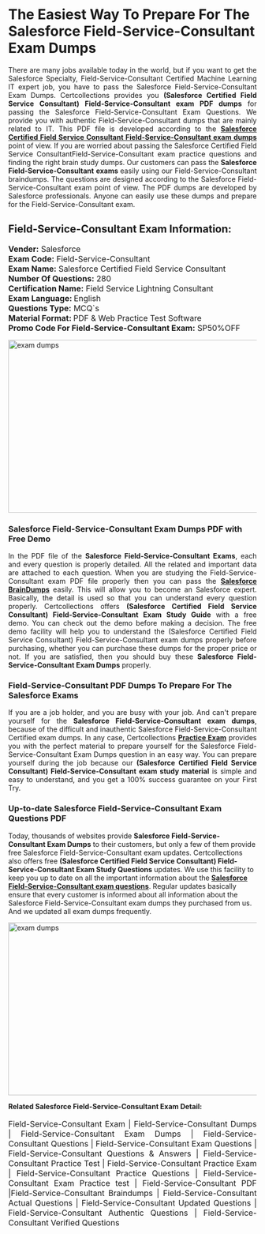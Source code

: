 <h1>The Easiest Way To Prepare For The Salesforce Field-Service-Consultant Exam Dumps</h1> <p style="text-align:justify">There are many jobs available today in the world, but if you want to get the Salesforce Specialty, Field-Service-Consultant Certified Machine Learning IT expert job, you have to pass the Salesforce Field-Service-Consultant Exam Dumps. Certcollections provides you <strong>(Salesforce Certified Field Service Consultant) Field-Service-Consultant exam PDF dumps</strong> for passing the Salesforce Field-Service-Consultant Exam Questions. We provide you with authentic Field-Service-Consultant dumps that are mainly related to IT. This PDF file is developed according to the <a href="https://www.certsofficial.com/salesforce/field-service-consultant-questions"><strong>Salesforce Certified Field Service Consultant Field-Service-Consultant exam dumps</strong></a> point of view. If you are worried about passing the Salesforce Certified Field Service ConsultantField-Service-Consultant exam practice questions and finding the right brain study dumps. Our customers can pass the <strong>Salesforce Field-Service-Consultant exams </strong>easily using our Field-Service-Consultant braindumps. The questions are designed according to the Salesforce Field-Service-Consultant exam point of view. The PDF dumps are developed by Salesforce professionals. Anyone can easily use these dumps and prepare for the Field-Service-Consultant exam.</p> <h2><strong>Field-Service-Consultant Exam Information:</strong></h2> <p><span style="font-size:16px"><strong>Vender:</strong> Salesforce<br /> <strong>Exam Code:</strong> Field-Service-Consultant<br /> <strong>Exam Name:</strong> Salesforce Certified Field Service Consultant<br /> <strong>Number Of Questions:</strong> 280<br /> <strong>Certification Name:</strong> Field Service Lightning Consultant<br /> <strong>Exam Language: </strong>English<br /> <strong>Questions Type:</strong> MCQ`s<br /> <strong>Material Format: </strong>PDF & Web Practice Test Software<br /> <strong>Promo Code For Field-Service-Consultant Exam:</strong> SP50%OFF</span></p> <p><a href="https://www.certsofficial.com/salesforce/field-service-consultant-questions" rel="no-follow"><img alt="exam dumps" src="https://www.certcollections.com/uploads/content/certsofficial.jpg" style="height:350px; width:750px" /></a></p> <h3><strong>Salesforce Field-Service-Consultant Exam Dumps PDF with Free Demo</strong></h3> <p style="text-align:justify">In the PDF file of the <strong>Salesforce Field-Service-Consultant Exams</strong>, each and every question is properly detailed. All the related and important data are attached to each question. When you are studying the Field-Service-Consultant exam PDF file properly then you can pass the <a href="https://www.certsofficial.com/salesforce-dumps"><strong>Salesforce BrainDumps</strong></a> easily. This will allow you to become an Salesforce expert. Basically, the detail is used so that you can understand every question properly. Certcollections offers <strong>(Salesforce Certified Field Service Consultant) Field-Service-Consultant Exam Study Guide</strong> with a free demo. You can check out the demo before making a decision. The free demo facility will help you to understand the (Salesforce Certified Field Service Consultant) Field-Service-Consultant exam dumps properly before purchasing, whether you can purchase these dumps for the proper price or not. If you are satisfied, then you should buy these <strong>Salesforce Field-Service-Consultant Exam Dumps</strong> properly.</p> <h3><strong>Field-Service-Consultant PDF Dumps To Prepare For The Salesforce Exams</strong></h3> <p style="text-align:justify">If you are a job holder, and you are busy with your job. And can't prepare yourself for the <strong>Salesforce Field-Service-Consultant exam dumps</strong>, because of the difficult and inauthentic Salesforce Field-Service-Consultant Certified exam dumps. In any case, Certcollections <strong><a href="https://www.certsofficial.com/">Practice Exam</a></strong> provides you with the perfect material to prepare yourself for the Salesforce Field-Service-Consultant Exam Dumps question in an easy way. You can prepare yourself during the job because our <strong>(Salesforce Certified Field Service Consultant) Field-Service-Consultant exam study material</strong> is simple and easy to understand, and you get a 100% success guarantee on your First Try.</p> <h3><strong>Up-to-date Salesforce Field-Service-Consultant Exam Questions PDF</strong></h3> <p>Today, thousands of websites provide <strong>Salesforce Field-Service-Consultant Exam Dumps</strong> to their customers, but only a few of them provide free Salesforce Field-Service-Consultant exam updates. Certcollections also offers free <strong>(Salesforce Certified Field Service Consultant) Field-Service-Consultant Exam Study Questions</strong> updates. We use this facility to keep you up to date on all the important information about the <a href="https://www.certsofficial.com/salesforce/field-service-consultant-questions"><strong>Salesforce Field-Service-Consultant exam questions</strong></a>. Regular updates basically ensure that every customer is informed about all information about the Salesforce Field-Service-Consultant exam dumps they purchased from us. And we updated all exam dumps frequently.</p> <p><a href="https://www.certsofficial.com/salesforce/field-service-consultant-questions"><img alt="exam dumps " src="https://www.certcollections.com/uploads/content/certsofficial2.jpg" style="height:350px; width:750px" /></a></p> <p style="text-align:justify"><span style="font-size:14px"><strong>Related Salesforce Field-Service-Consultant Exam Detail:</strong></span><br /> <br /> <span style="font-size:16px">Field-Service-Consultant Exam | Field-Service-Consultant Dumps | Field-Service-Consultant Exam Dumps | Field-Service-Consultant Questions | Field-Service-Consultant Exam Questions | Field-Service-Consultant Questions & Answers | Field-Service-Consultant Practice Test | Field-Service-Consultant Practice Exam | Field-Service-Consultant Practice Questions | Field-Service-Consultant Exam Practice test | Field-Service-Consultant PDF |Field-Service-Consultant Braindumps | Field-Service-Consultant Actual Questions | Field-Service-Consultant Updated Questions | Field-Service-Consultant Authentic Questions | Field-Service-Consultant Verified Questions</span></p>
